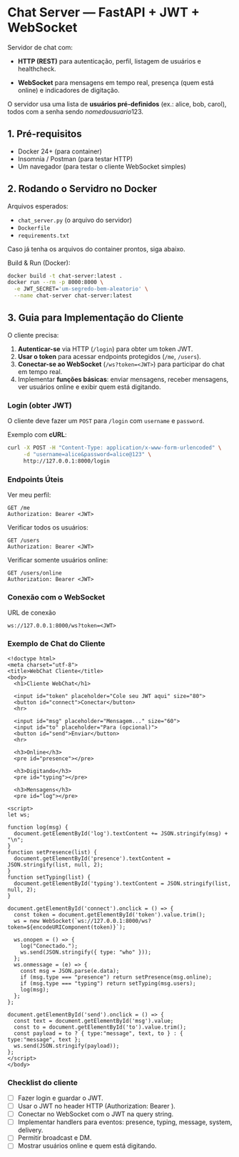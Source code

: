 # Chat Server — FastAPI + JWT + WebSocket

Servidor de chat com:

- **HTTP (REST)** para autenticação, perfil, listagem de usuários e healthcheck.

- **WebSocket** para mensagens em tempo real, presença (quem está online) e indicadores de digitação.

O servidor usa uma lista de **usuários pré-definidos** (ex.: alice, bob, carol), todos com a senha sendo *nomedousuario*123.

## 1. Pré-requisitos

- Docker 24+ (para container)
- Insomnia / Postman (para testar HTTP)
- Um navegador (para testar o cliente WebSocket simples)

## 2. Rodando o Servidro no Docker

Arquivos esperados:

- `chat_server.py` (o arquivo do servidor)
- `Dockerfile`
- `requirements.txt`

Caso já tenha os arquivos do container prontos, siga abaixo.

Build & Run (Docker):

```bash
docker build -t chat-server:latest .
docker run --rm -p 8000:8000 \
  -e JWT_SECRET='um-segredo-bem-aleatorio' \
  --name chat-server chat-server:latest
```

## 3. Guia para Implementação do Cliente

O cliente precisa:

1. **Autenticar-se** via HTTP (`/login`) para obter um token JWT.  
2. **Usar o token** para acessar endpoints protegidos (`/me`, `/users`).  
3. **Conectar-se ao WebSocket** (`/ws?token=<JWT>`) para participar do chat em tempo real.  
4. Implementar **funções básicas**: enviar mensagens, receber mensagens, ver usuários online e exibir quem está digitando.

### Login (obter JWT)
O cliente deve fazer um `POST` para `/login` com `username` e `password`.

Exemplo com **cURL**:
```bash
curl -X POST -H "Content-Type: application/x-www-form-urlencoded" \
     -d "username=alice&password=alice@123" \
     http://127.0.0.1:8000/login
````

### Endpoints Úteis

Ver meu perfil:
```
GET /me
Authorization: Bearer <JWT>
```

Verificar todos os usuários:
```
GET /users
Authorization: Bearer <JWT>
```

Verificar somente usuários online:
```
GET /users/online
Authorization: Bearer <JWT>
```

### Conexão com o WebSocket

URL de conexão
```
ws://127.0.0.1:8000/ws?token=<JWT>
```

### Exemplo de Chat do Cliente

```
<!doctype html>
<meta charset="utf-8">
<title>WebChat Cliente</title>
<body>
  <h1>Cliente WebChat</h1>

  <input id="token" placeholder="Cole seu JWT aqui" size="80">
  <button id="connect">Conectar</button>
  <hr>

  <input id="msg" placeholder="Mensagem..." size="60">
  <input id="to" placeholder="Para (opcional)">
  <button id="send">Enviar</button>
  <hr>

  <h3>Online</h3>
  <pre id="presence"></pre>

  <h3>Digitando</h3>
  <pre id="typing"></pre>

  <h3>Mensagens</h3>
  <pre id="log"></pre>

<script>
let ws;

function log(msg) {
  document.getElementById('log').textContent += JSON.stringify(msg) + "\n";
}
function setPresence(list) {
  document.getElementById('presence').textContent = JSON.stringify(list, null, 2);
}
function setTyping(list) {
  document.getElementById('typing').textContent = JSON.stringify(list, null, 2);
}

document.getElementById('connect').onclick = () => {
  const token = document.getElementById('token').value.trim();
  ws = new WebSocket(`ws://127.0.0.1:8000/ws?token=${encodeURIComponent(token)}`);

  ws.onopen = () => {
    log("Conectado.");
    ws.send(JSON.stringify({ type: "who" }));
  };
  ws.onmessage = (e) => {
    const msg = JSON.parse(e.data);
    if (msg.type === "presence") return setPresence(msg.online);
    if (msg.type === "typing") return setTyping(msg.users);
    log(msg);
  };
};

document.getElementById('send').onclick = () => {
  const text = document.getElementById('msg').value;
  const to = document.getElementById('to').value.trim();
  const payload = to ? { type:"message", text, to } : { type:"message", text };
  ws.send(JSON.stringify(payload));
};
</script>
</body>
```


### Checklist do cliente

- [ ] Fazer login e guardar o JWT.
- [ ] Usar o JWT no header HTTP (Authorization: Bearer <JWT>).
- [ ] Conectar no WebSocket com o JWT na query string.
- [ ] Implementar handlers para eventos: presence, typing, message, system, delivery.
- [ ] Permitir broadcast e DM.
- [ ] Mostrar usuários online e quem está digitando.